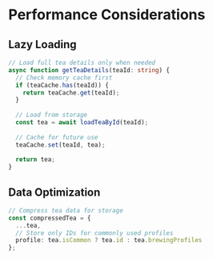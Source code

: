# Performance Considerations

## Lazy Loading
```typescript
// Load full tea details only when needed
async function getTeaDetails(teaId: string) {
  // Check memory cache first
  if (teaCache.has(teaId)) {
    return teaCache.get(teaId);
  }
  
  // Load from storage
  const tea = await loadTeaById(teaId);
  
  // Cache for future use
  teaCache.set(teaId, tea);
  
  return tea;
}
```

## Data Optimization
```typescript
// Compress tea data for storage
const compressedTea = {
  ...tea,
  // Store only IDs for commonly used profiles
  profile: tea.isCommon ? tea.id : tea.brewingProfiles
};
```
